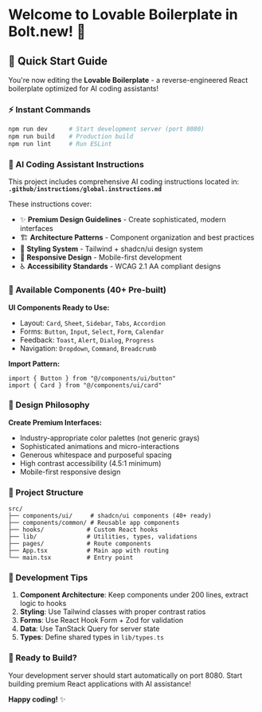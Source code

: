 # Welcome to Lovable Boilerplate in Bolt.new! 🚀

## 🎯 Quick Start Guide

You're now editing the **Lovable Boilerplate** - a reverse-engineered React boilerplate optimized for AI coding assistants!

### ⚡ Instant Commands
```bash
npm run dev      # Start development server (port 8080)
npm run build    # Production build
npm run lint     # Run ESLint
```

### 🤖 AI Coding Assistant Instructions

This project includes comprehensive AI coding instructions located in:
**`.github/instructions/global.instructions.md`**

These instructions cover:
- ✨ **Premium Design Guidelines** - Create sophisticated, modern interfaces
- 🏗️ **Architecture Patterns** - Component organization and best practices
- 🎨 **Styling System** - Tailwind + shadcn/ui design system
- 📱 **Responsive Design** - Mobile-first development
- ♿ **Accessibility Standards** - WCAG 2.1 AA compliant designs

### 🧩 Available Components (40+ Pre-built)

**UI Components Ready to Use:**
- Layout: `Card`, `Sheet`, `Sidebar`, `Tabs`, `Accordion`
- Forms: `Button`, `Input`, `Select`, `Form`, `Calendar`
- Feedback: `Toast`, `Alert`, `Dialog`, `Progress`
- Navigation: `Dropdown`, `Command`, `Breadcrumb`

**Import Pattern:**
```tsx
import { Button } from "@/components/ui/button"
import { Card } from "@/components/ui/card"
```

### 🎨 Design Philosophy

**Create Premium Interfaces:**
- Industry-appropriate color palettes (not generic grays)
- Sophisticated animations and micro-interactions
- Generous whitespace and purposeful spacing
- High contrast accessibility (4.5:1 minimum)
- Mobile-first responsive design

### 📁 Project Structure
```
src/
├── components/ui/     # shadcn/ui components (40+ ready)
├── components/common/ # Reusable app components  
├── hooks/            # Custom React hooks
├── lib/              # Utilities, types, validations
├── pages/            # Route components
├── App.tsx           # Main app with routing
└── main.tsx          # Entry point
```

### 🔧 Development Tips

1. **Component Architecture**: Keep components under 200 lines, extract logic to hooks
2. **Styling**: Use Tailwind classes with proper contrast ratios
3. **Forms**: Use React Hook Form + Zod for validation
4. **Data**: Use TanStack Query for server state
5. **Types**: Define shared types in `lib/types.ts`

### 🚀 Ready to Build?

Your development server should start automatically on port 8080. 
Start building premium React applications with AI assistance!

**Happy coding!** ✨

